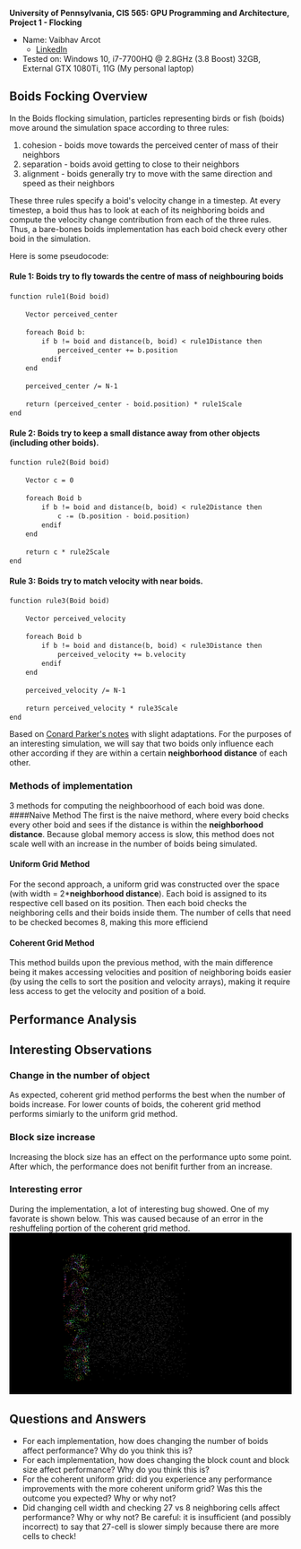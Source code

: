 **University of Pennsylvania, CIS 565: GPU Programming and Architecture,
Project 1 - Flocking**

* Name: Vaibhav Arcot
  *  [LinkedIn](https://www.linkedin.com/in/vaibhav-arcot-129829167/)
* Tested on: Windows 10, i7-7700HQ @ 2.8GHz (3.8 Boost) 32GB, External GTX 1080Ti, 11G (My personal laptop)

## Boids Focking Overview
In the Boids flocking simulation, particles representing birds or fish
(boids) move around the simulation space according to three rules:

1. cohesion - boids move towards the perceived center of mass of their neighbors
2. separation - boids avoid getting to close to their neighbors
3. alignment - boids generally try to move with the same direction and speed as
their neighbors

These three rules specify a boid's velocity change in a timestep.
At every timestep, a boid thus has to look at each of its neighboring boids
and compute the velocity change contribution from each of the three rules.
Thus, a bare-bones boids implementation has each boid check every other boid in
the simulation.

Here is some pseudocode:

#### Rule 1: Boids try to fly towards the centre of mass of neighbouring boids

```
function rule1(Boid boid)

    Vector perceived_center

    foreach Boid b:
        if b != boid and distance(b, boid) < rule1Distance then
            perceived_center += b.position
        endif
    end

    perceived_center /= N-1

    return (perceived_center - boid.position) * rule1Scale
end
```

#### Rule 2: Boids try to keep a small distance away from other objects (including other boids).

```
function rule2(Boid boid)

    Vector c = 0

    foreach Boid b
        if b != boid and distance(b, boid) < rule2Distance then
            c -= (b.position - boid.position)
        endif
    end

    return c * rule2Scale
end
```

#### Rule 3: Boids try to match velocity with near boids.

```
function rule3(Boid boid)

    Vector perceived_velocity

    foreach Boid b
        if b != boid and distance(b, boid) < rule3Distance then
            perceived_velocity += b.velocity
        endif
    end

    perceived_velocity /= N-1

    return perceived_velocity * rule3Scale
end
```
Based on [Conard Parker's notes](http://www.vergenet.net/~conrad/boids/pseudocode.html) with slight adaptations. For the purposes of an interesting simulation,
we will say that two boids only influence each other according if they are
within a certain **neighborhood distance** of each other.
### Methods of implementation
3 methods for computing the neighboorhood of each boid was done. 
####Naive Method 
The first is the naive methord, where every boid checks every other boid and sees if the distance is within the **neighborhood distance**. Because global memory access is slow, this method does not scale well with an increase in the number of boids being simulated.
#### Uniform Grid Method
For the second approach, a uniform grid was constructed over the space (with width = 2\***neighborhood distance**). Each boid is assigned to its respective cell based on its position. Then each boid checks the neighboring cells and their boids inside them. The number of cells that need to be checked becomes 8, making this more efficiend
#### Coherent Grid Method
This method builds upon the previous method, with the main difference being it makes accessing velocities and position of neighboring boids easier (by using the cells to sort the position and velocity arrays), making it require less access to get the velocity and position of a boid.
## Performance Analysis

## Interesting Observations
### Change in the number of object
As expected, coherent grid method performs the best when the number of boids increase. For lower counts of boids, the coherent grid method performs simiarly to the uniform grid method.
### Block size increase 
Increasing the block size has an effect on the performance upto some point. After which, the performance does not benifit further from an increase.
### Interesting error
During the implementation, a lot of interesting bug showed. One of my favorate is shown below. This was caused because of an error in the reshuffeling portion of the coherent grid method.
![Fail](images/spinning_circles.gif)
## Questions and Answers
* For each implementation, how does changing the number of boids affect performance? Why do you think this is?
* For each implementation, how does changing the block count and block size affect performance? Why do you think this is?
* For the coherent uniform grid: did you experience any performance improvements with the more coherent uniform grid? Was this the outcome you expected? Why or why not?
* Did changing cell width and checking 27 vs 8 neighboring cells affect performance? Why or why not? Be careful: it is insufficient (and possibly incorrect) to say that 27-cell is slower simply because there are more cells to check!

